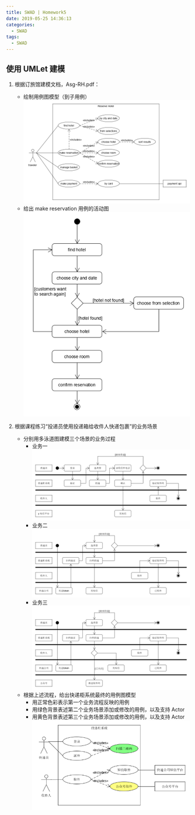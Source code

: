 ```yaml
---
title: SWAD | Homework5
date: 2019-05-25 14:36:13
categories:
  - SWAD
tags:
  - SWAD
---
```


## 使用 UMLet 建模
1. 根据订旅馆建模文档，Asg-RH.pdf：
   * 绘制用例图模型（到子用例）
   ![](https://github.com/7cthunder/Blog/raw/master/source/assets/use_case.png)
   * 给出 make reservation 用例的活动图
   ![](https://github.com/7cthunder/Blog/raw/master/source/assets/activity.png)

2. 根据课程练习“投递员使用投递箱给收件人快递包裹”的业务场景
   * 分别用多泳道图建模三个场景的业务过程
     * 业务一
     ![](https://github.com/7cthunder/Blog/raw/master/source/assets/1.png)
     * 业务二
     ![](https://github.com/7cthunder/Blog/raw/master/source/assets/2.png)
     * 业务三
     ![](https://github.com/7cthunder/Blog/raw/master/source/assets/3.png)
   * 根据上述流程，给出快递柜系统最终的用例图模型
     * 用正常色彩表示第一个业务流程反映的用例
     * 用绿色背景表述第二个业务场景添加或修改的用例，以及支持 Actor
     * 用黄色背景表述第三个业务场景添加或修改的用例，以及支持 Actor
     ![](https://github.com/7cthunder/Blog/raw/master/source/assets/use_case_2.png)
     
